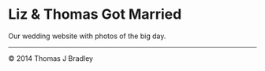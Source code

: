 # Liz & Thomas Got Married

Our wedding website with photos of the big day.

---

© 2014 Thomas J Bradley

